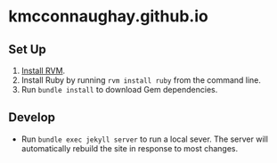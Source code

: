 # kmcconnaughay.github.io

## Set Up

1. [Install RVM](https://github.com/rvm/ubuntu_rvm).
1. Install Ruby by running `rvm install ruby` from the command line.
1. Run `bundle install` to download Gem dependencies.

## Develop

- Run `bundle exec jekyll server` to run a local sever. The server will automatically rebuild the site in response to most changes.
